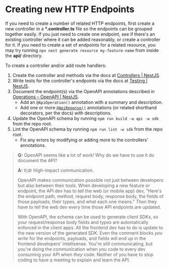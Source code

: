 # Creating new HTTP Endpoints

If you need to create a number of related HTTP endpoints, first create a new controller in a **\*.controller.ts** file so the endpoints can be grouped together easily. If you just need to create one endpoint, see if there's an existing controller where it can be added reasonably, or create a controller for it. If you need to create a set of endpoints for a related resource, you may try running `npx nest generate resource my-feature-name` from inside the **api/** directory.

To create a controller and/or add route handlers:

1. Create the controller and methods via the docs at [Controllers | NestJS](https://docs.nestjs.com/controllers).
2. Write tests for the controller's endpoints via the docs at [Testing | NestJS](https://docs.nestjs.com/fundamentals/testing).
3. Document the endpoint(s) via the OpenAPI annotations described in [Operations – OpenAPI | NestJS](https://docs.nestjs.com/openapi/operations).
   - Add an `@ApiOperation()` annotation with a summary and description.
   - Add one or more [`@ApiReponse()`](https://docs.nestjs.com/openapi/operations#responses) annotations (or related shorthand decorators, per the docs) with descriptions.
4. Update the OpenAPI schema by running `npm run build -w api -w sdk` from the repo root.
5. Lint the OpenAPI schema by running `npm run lint -w sdk` from the repo root.
   - Fix any errors by modifying or adding more to the controllers' annotations.

> **Q:** OpenAPI seems like a lot of work! Why do we have to use it do document the API?
>
> **A:** tl;dr High-impact communication.
>
> OpenAPI makes communication possible not just between developers but also between their tools. When developing a new feature or endpoint, the API dev has to tell the web (or mobile app) dev, "Here's the endpoint path, method, request body, response body, the fields of those payloads, their types, and what each one means." _Then_ they have to tell the web dev every time those API endpoints are updated.
>
> With OpenAPI, the schema can be used to generate client SDKs, so your request/response body fields and types are automatically enforced in the client apps. All the frontend dev has to do is update to the new version of the generated SDK. Even the comment blocks _you write_ for the endpoints, payloads, and fields will end up in the frontend developers' intellisense. You're still communicating, but you're doing the communication when _you_ code to every dev consuming your API when _they_ code. Neither of you have to stop coding to have a meeting to explain and learn the API.
